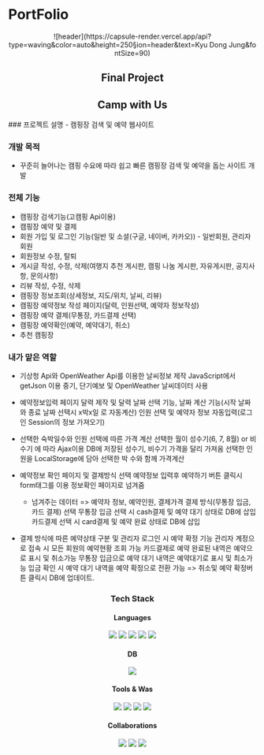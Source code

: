 # PortFolio
<div align="center">
![header](https://capsule-render.vercel.app/api?type=waving&color=auto&height=250&section=header&text=Kyu&nbsp;Dong&nbsp;Jung&fontSize=90)
</div>
<div align="center"><h2>Final Project</h2></div>

<div align="center">
<h2>Camp with Us</h2>
</div>
### 프로젝트 설명
- 캠핑장 검색 및 예약 웹사이트

### 개발 목적
- 꾸준히 늘어나는 캠핑 수요에 따라 쉽고 빠른 캠핑장 검색 및 예약을 돕는 사이트 개발

### 전체 기능
- 캠핑장 검색기능(고캠핑 Api이용)
- 캠핑장 예약 및 결제
- 회원 가입 및 로그인 기능(일반 및 소셜(구글, 네이버, 카카오)) - 일반회원, 관리자 회원
- 회원정보 수정, 탈퇴
- 게시글 작성, 수정, 삭제(여행지 추천 게시판, 캠핑 나눔 게시판, 자유게시판, 공지사항, 문의사항)
- 리뷰 작성, 수정, 삭제
- 캠핑장 정보조회(상세정보, 지도/위치, 날씨, 리뷰)
- 캠핑장 예약정보 작성 페이지(달력, 인원선택, 예약자 정보작성)
- 캠핑장 예약 결제(무통장, 카드결제 선택)
- 캠핑장 예약확인(예약, 예약대기, 취소)
- 추천 캠핑장


### 내가 맡은 역할
- 기상청 Api와 OpenWeather Api를 이용한 날씨정보 제작
  JavaScript에서 getJson 이용 중기, 단기예보 및 OpenWeather 날씨데이터 사용
  
- 예약정보입력 페이지
  달력 제작 및 달력 날짜 선택 기능, 날짜 계산 기능(시작 날짜와 종료 날짜 선택시 x박x일 로 자동계산)
  인원 선택 및 예약자 정보 자동입력(로그인 Session의 정보 가져오기)
  
- 선택한 숙박일수와 인원 선택에 따른 가격 계산
  선택한 월이 성수기(6, 7, 8월) or 비수기 에 따라 Ajax이용 DB에 저장된 성수기, 비수기 가격을 달리 가져옴
  선택한 인원을 LocalStorage에 담아 선택한 박 수와 함께 가격계산
  
- 예약정보 확인 페이지 및 결제방식 선택
  예약정보 입력후 예약하기 버튼 클릭시 form태그를 이용 정보확인 페이지로 넘겨줌
  - 넘겨주는 데이터 => 예약자 정보, 예약인원, 결제가격
  결제 방식(무통장 입금, 카드 결제) 선택
  무통장 입금 선택 시 cash결제 및 예약 대기 상태로 DB에 삽입
  카드결제 선택 시 card결제 및 예약 완료 상태로 DB에 삽입

- 결제 방식에 따른 예약상태 구분 및 관리자 로그인 시 예약 확정 기능
  관리자 계정으로 접속 시 모든 회원의 예약현황 조회 가능
  카드결제로 예약 완료된 내역은 예약으로 표시 및 취소가능
  무통장 입금으로 예약 대기 내역은 예약대기로 표시 및 최소가능
  입금 확인 시 예약 대기 내역을 예약 확정으로 전환 가능 => 취소및 예약 확정버튼 클릭시 DB에 업데이트.
  
<div align="center">
    	<h3>Tech Stack</h3>
	<h4>Languages</h4>
	<img src="https://img.shields.io/badge/Java-007396?style=flat&logo=Java&logoColor=white" />
	<img src="https://img.shields.io/badge/HTML5-E34F26?style=flat&logo=HTML5&logoColor=white" />
	<img src="https://img.shields.io/badge/CSS3-1572B6?style=flat&logo=CSS3&logoColor=white" />
	<img src="https://img.shields.io/badge/javascript-F7DF1E?style=flat&logo=javascript&logoColor=white" />
	<img src="https://img.shields.io/badge/jQuery-0769AD?style=flat&logo=jquery&logoColor=white" />
</div>
<div align="center">
	<h4>DB</h4>
    <img src="https://img.shields.io/badge/Oracle SQL-F80000?style=flat&logo=oracle&logoColor=white" />
</div>
<div align="center">
 	<h4>Tools & Was</h4>
    <img src="https://img.shields.io/badge/Spring-6DB33F?style=flat&logo=spring&logoColor=white" />
    <img src="https://img.shields.io/badge/eclipseIDE-2C2255?style=flat&logo=eclipseide&logoColor=white" />
    <img src="https://img.shields.io/badge/Visual Studio Code-007ACC?style=flat&logo=visualstudiocode&logoColor=white" />
    <img src="https://img.shields.io/badge/Tomcat-F8DC75?style=flat&logo=apachetomcat&logoColor=white" />
</div>
<div align="center">
	<h4>Collaborations</h4>
    <img src="https://img.shields.io/badge/amazon AWS-232F3E?style=flat&logo=amazonaws&logoColor=white"/>
    <img src="https://img.shields.io/badge/Maven-C71A36?style=flat&logo=apachemaven&logoColor=white" />
	<img src="https://img.shields.io/badge/GitHub-181717?style=flat&logo=github&logoColor=white" />
</div>



  
